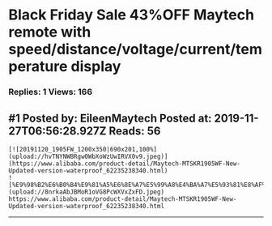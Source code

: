 # Black Friday Sale 43%OFF Maytech remote with speed/distance/voltage/current/temperature display

### Replies: 1 Views: 166

## \#1 Posted by: EileenMaytech Posted at: 2019-11-27T06:56:28.927Z Reads: 56

```
[![20191120_1905FW_1200x350|690x201,100%](upload://hvTNYNWBRgw0WbXoWzUwIRVX0v9.jpeg)](https://www.alibaba.com/product-detail/Maytech-MTSKR1905WF-New-Updated-version-waterproof_62235238340.html)
![%E9%98%B2%E6%B0%B4%E9%81%A5%E6%8E%A7%E5%99%A8%E4%BA%A7%E5%93%81%E8%AF%A6%E6%83%85|101x499](upload://8nrkaAbJBMoR1oVG8PcWXVxZxFD.jpeg) 
https://www.alibaba.com/product-detail/Maytech-MTSKR1905WF-New-Updated-version-waterproof_62235238340.html
```

---
